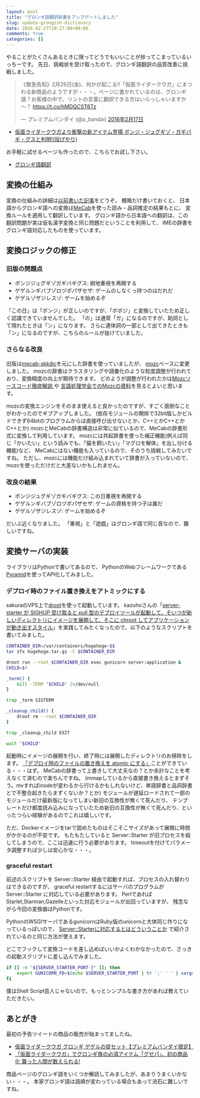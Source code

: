 ```yaml
---
layout: post
title: "グロンギ語翻訳辞書をアップデートしました"
slug: update-grongish-dictionary
date: 2016-02-27T10:27:00+09:00
comments: true
categories: []
---
```


やることがたくさんあるときに限ってどうでもいいことが捗ってこまっているいっちーです。
先日、挑戦状を受け取ったので、グロンギ語翻訳の品質改善に挑戦しました。

<blockquote class="twitter-tweet" data-lang="ja"><p lang="ja" dir="ltr">《緊急告知》2月26日(金)、何かが起こる!!「仮面ライダークウガ」にまつわる新商品のようですが・・・。ページに書かれているのは、グロンギ語？お客様の中で、リントの言葉に翻訳できる方はいらっしゃいますか～？ <a href="https://t.co/hMDQCST6Tz">https://t.co/hMDQCST6Tz</a></p>&mdash; プレミアムバンダイ (@p_bandai) <a href="https://twitter.com/p_bandai/status/699790752985931776?ref_src=twsrc%5Etfw">2016年2月17日</a></blockquote>
<script async src="https://platform.twitter.com/widgets.js" charset="utf-8"></script>


- [仮面ライダークウガより衝撃の新アイテム登場 ボンジ・ジュグギゾ・ガギバギ・グスと判明!(投げやり)](http://nlab.itmedia.co.jp/nl/articles/1602/17/news123.html)

お手軽に試せるページも作ったので、こちらでお試し下さい。

- [グロンギ語翻訳](http://shogo82148.github.io/Grongish/)


<!-- More -->

## 変換の仕組み

変換の仕組みの詳細は[以前書いた記事](http://shogo82148.hatenablog.com/entry/2012/02/11/181441)をどうぞ。
概略だけ書いておくと、
日本語からグロンギ語への変換は[MeCab](http://taku910.github.io/mecab/)を使った読み・品詞推定の結果もとに、
変換ルールを適用して翻訳しています。
グロンギ語から日本語への翻訳は、この翻訳問題が実は仮名漢字変換と同じ問題だということを利用して、
IMEの辞書をグロンギ語対応したものを使っています。

## 変換ロジックの修正

### 旧版の問題点

- ボンジジュグギゾガギバギグス: 紺地重視を再開する
- ゲゲルンギバブゾロヅボパザセザ: ゲームのしなくっ持つのはだれだ
- ゲゲルゾザジレスゾ: ゲームを始めるぞ

「この日」は「ボンジ」が正しいのですが、「ボボジ」と変換していたため正しく認識できていませんでした。
「の」は通常「ガ」になるのですが、助詞として現れたときは「ン」になります。
さらに連体詞の一部として出てきたときも「ン」になるのですが、こちらのルールが抜けていました。


### さらなる改良

旧版は[mecab-skkdic](http://chasen.org/~taku/software/mecab-skkserv/)を元にした辞書を使っていましたが、
[mozc](https://github.com/google/mozc)ベースに変更しました。
mozcの辞書はクラスタリングや語彙化のような粒度調整が行われており、変換精度の向上が期待できます。
どのようが調整が行われたかは[Mozcソースコード徹底解説 ](http://www.slideshare.net/nokuno/tokyotextmining02-mozc)や
[言語処理学会でのMozcの資料](http://www.anlp.jp/proceedings/annual_meeting/2011/pdf_dir/C4-3.pdf)を見るとよいと思います。

mozcの変換エンジンをそのまま使えると良かったのですが、すごく面倒なことがわかったのでギブアップしました。
(依存モジュールの関係で32bit版しかビルドできず64bitのプログラムからは直接呼び出せないとか、C++とかC++とかC++とか)
mozcとMeCabの辞書構造は非常に似ているので、MeCabの辞書形式に変換して利用しています。
mozcには共起辞書を使った補正機能(例えば同じ「かいたい」という読みでも、「猫を飼いたい」「マグロを解体」を出し分ける機能)など、
MeCabにはない機能も入っているので、そのうち挑戦してみたいですね。
ただし、mozcには機能だけ組み込まれていて辞書が入っていないので、mozcを使っただけだと大差ないかもしれません。


### 改良の結果

- ボンジジュグギゾガギバギグス: この日重視を再開する
- ゲゲルンギバブゾロヅボパザセザ: ゲームの資格を持つ子は誰だ
- ゲゲルゾザジレスゾ: ゲームを始めるぞ

だいぶ近くなりました。
「重視」と「遊戯」はグロンギ語で同じ音なので、難しいですね。


## 変換サーバの実装

ライブラリはPythonで書いてあるので、
PythonのWebフレームワークである[Pyramid](http://www.pylonsproject.org/)を使ってAPI化してみました。


### デプロイ時のファイル置き換えをアトミックにする

sakuraのVPS上で[droot](http://yuuki.hatenablog.com/entry/droot)を使って起動しています。
kazuhoさんの「[server-starter が SIGHUP 受け取ると pull 型のデプロイツールが起動して、そいつが新しいディレクトリにイメージを展開して、そこに chroot してアプリケーションが動き出すスタイル](https://twitter.com/kazuho/status/671489245895221248)」を実践してみたくなったので、以下のようなスクリプトを書いてみました。

``` bash
CONTAINER_DIR=/var/containers/hogehoge-$$
tar zfx hogehoge.tar.gz -C $CONTAINER_DIR

droot run --root $CONTAINER_DIR exec gunicorn server:application &
CHILD=$!

_term() {
    kill -TERM "$CHILD" 2>/dev/null
}

trap _term SIGTERM

_cleanup_child() {
    droot rm --root $CONTAINER_DIR
}

trap _cleanup_child EXIT

wait "$CHILD"
```

起動時にイメージの展開を行い、終了時には展開したディレクトリのお掃除をします。
[「デプロイ時のファイルの置き換えを atomic にする」](https://twitter.com/kazuho/status/671489766689341440)ことができている・・・はず。
MeCabの辞書って上書きして大丈夫なの？とか余計なことを考えなくて済むので楽ちんですね。
(mmapしているから直接書き換えるとまずそう。mvすればinodeが変わるから行けるかもしれないけど、単語辞書と品詞辞書とで不整合起きたらまずくないか？とか)
モジュールが遅延ロードされて一部のモジュールだけ最新版になってしまい新旧の互換性が無くて死んだり、
テンプレートだけ都度読み込みになっていたため新旧の互換性が無くて死んだり、といったつらい経験があるのでこれは嬉しいです。

ただ、Dockerイメージをtarで固めたものはそこそこサイズがあって展開に時間がかかるのが不安です。
もたもたしていると Server::Starter が旧プロセスを殺してしまうので、ここは迅速に行う必要があります。
timeoutを付けてパラメータ調整すれば少しは安心かな・・・。


### graceful restart

前述のスクリプトを Server::Starter 経由で起動すれば、プロセスの入れ替わりはできるのですが、
graceful restartするにはサーバのプログラムが Server::Starter に対応している必要があります。
PerlであればStarlet,Starman,Gazelleといった対応モジュールが出回っていますが、
残念ながら今回の変換器はPythonです。

PythonのWSGIサーバであるgunicornはRuby版のunicornと大体同じ作りになっているっぽいので、
[Server::Starterに対応するとはどういうことか](http://d.hatena.ne.jp/limitusus/20131225/1387993119)
で紹介されているのと同じ方法が使えます。

どこでフックして変換コードを差し込めばいいかよくわかなかったので、さっきの起動スクリプトに差し込んでみました。

``` bash
if [[ -n "${SERVER_STARTER_PORT-}" ]]; then
    export GUNICORN_FD=$(echo $SERVER_STARTER_PORT | tr ';' ' ' | xargs -n1 | cut -d= -f2 | xargs | tr ' ' ',')
fi
```

僕はShell Script芸人じゃないので、もっとシンプルな書き方があれば教えていただきたい。


## あとがき

最初の予告ツイートの商品の販売が始まってましたね。

- [仮面ライダークウガ グロンギ ゲゲルの掟セット【プレミアムバンダイ限定】](http://p-bandai.jp/item/item-1000102778/)
- [「仮面ライダークウガ」でグロンギ族の必須アイテム「グゼパ」、初の商品化 襲った人間が数えられる!](http://nlab.itmedia.co.jp/nl/articles/1602/27/news018.html)

商品ページのグロンギ語をいくつか解読してみましたが、あまりうまくいかない・・・。
本家グロンギ語は語順が変わっている場合もあって流石に難しいですね。
